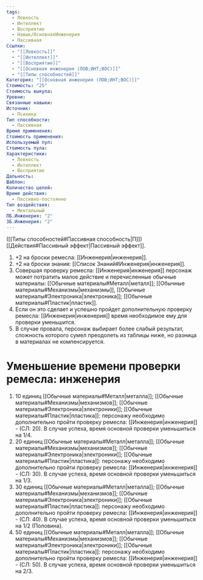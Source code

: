 ```yaml
---
tags:
  - Ловкость
  - Интеллект
  - Восприятие
  - Навык/ОсновнаяИнженерия
  - Пассивная
Ссылки:
  - "[[Ловкость]]"
  - "[[Интеллект]]"
  - "[[Восприятие]]"
  - "[[Основная инженерия (ЛОВ;ИНТ;ВОС)]]"
  - "[[Типы способностей]]"
Категория: "[[Основная инженерия (ЛОВ;ИНТ;ВОС)]]"
Стоимость: "25"
Стоимость выкупа:
Уровни:
Связанные навыки:
Источник:
  - Психика
Тип способности:
  - Пассивная
Время применения:
Стоимость применения:
Используемый пул:
Стоимость пула:
Характеристики:
  - Ловкость
  - Интеллект
  - Восприятие
Дальность:
Шаблон:
Количество целей:
Время действия:
  - Пассивно-постоянно
Тип воздействия:
  - Ментальный
ПБ.Инженерия: "2"
ЗБ.Инженерия: "2"
---
```

([[Типы способностей#Пассивная способность|П]]) [[Действия#Пассивный эффект|Пассивный эффект]]. 

1. +2 на броски ремесла: [[Инженерия|инженерия]].
2. +2 на броски знания: [[Список Знаний#Инженерия|инженерия]].
3. Совершая проверку ремесла: [[Инженерия|инженерия]] персонаж может потратить малое действие и перечисленные обычные материалы: [[Обычные материалы#Металл|металл]]; [[Обычные материалы#Механизмы|механизмы]], [[Обычные материалы#Электроника|электроника]]; [[Обычные материалы#Пластик|пластик]].  
4. Если он это сделает и успешно пройдет дополнительную проверку ремесла: [[Инженерия|инженерия]] время необходимое ему для проверки уменьшится. 
5. В случае провала, персонаж выбирает более слабый результат, сложность которого сумел преодолеть из таблицы ниже, но разница в материалах не компенсируется. 

# Уменьшение времени проверки ремесла: инженерия

1. 10 единиц [[Обычные материалы#Металл|металла]]; [[Обычные материалы#Механизмы|механизмов]]; [[Обычные материалы#Электроника|электроники]]; [[Обычные материалы#Пластик|пластика]]: персонажу необходимо дополнительно пройти проверку ремесла: [[Инженерия|инженерия]] - (СЛ: 20). В случае успеха, время основной проверки уменьшиться на 1/4. 
2. 20 единиц [[Обычные материалы#Металл|металла]]; [[Обычные материалы#Механизмы|механизмов]]; [[Обычные материалы#Электроника|электроники]]; [[Обычные материалы#Пластик|пластика]]: персонажу необходимо дополнительно пройти проверку ремесла: [[Инженерия|инженерия]] - (СЛ: 30). В случае успеха, время основной проверки уменьшиться на 1/3. 
3. 30 единиц [[Обычные материалы#Металл|металла]]; [[Обычные материалы#Механизмы|механизмов]]; [[Обычные материалы#Электроника|электроники]]; [[Обычные материалы#Пластик|пластика]]: персонажу необходимо дополнительно пройти проверку ремесла: [[Инженерия|инженерия]] - (СЛ: 40). В случае успеха, время основной проверки уменьшиться на 1/2 (Половина). 
4. 50 единиц [[Обычные материалы#Металл|металла]]; [[Обычные материалы#Механизмы|механизмов]]; [[Обычные материалы#Электроника|электроники]]; [[Обычные материалы#Пластик|пластика]]: персонажу необходимо дополнительно пройти проверку ремесла: [[Инженерия|инженерия]] - (СЛ: 50). В случае успеха, время основной проверки уменьшиться на 2/3.


